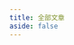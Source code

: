 ```yaml
---
title: 全部文章
aside: false
---
```


<script setup>
import Archives from '@/components/pages/Archives.vue'
</script>

<Archives />